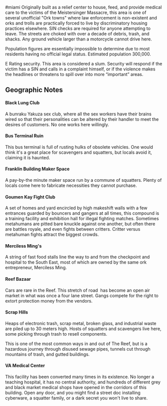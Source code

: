#miami
Originally built as a relief center to house, feed, and provide medical care to the victims of the Meistersinger Massacre, this area is one of several unofficial "Ork towns" where law enforcement is non-existent and orks and trolls are practically forced to live by discriminatory housing practices elsewhere. SIN checks are required for anyone attempting to leave. The streets are choked with over a decade of debris, trash, and shacks. Any ground vehicle larger than a motorcycle cannot drive here.  
  
Population figures are essentially impossible to determine due to most residents having no official legal status. Estimated population 300,000.  
  
E Rating security. This area is considered a slum. Security will respond if the victim has a SIN and calls in a complaint himself, or if the violence makes the headlines or threatens to spill over into more “important” areas.

## Geographic Notes

#### Black Lung Club

A bunraku Yakuza sex club, where all the sex workers have their brains wired so that their personalities can be altered by their handler to meet the desires of customers. No one works here willingly.

#### Bus Terminal Ruin

This bus terminal is full of rusting hulks of obsolete vehicles. One would think it's a great place for scavengers and squatters, but locals avoid it, claiming it is haunted.

#### Franklin Building Maker Space

A pay-by-the minute maker space run by a commune of squatters. Plenty of locals come here to fabricate necessities they cannot purchase.

#### Goumen Kay Fight Club

A set of homes and yard encircled by high makeshift walls with a few entrances guarded by bouncers and gangers at all times, this compound is a training facility and exhibition hall for illegal fighting matches. Sometimes metahumans are pitted bare knuckle against one another, but often there are battles royale, and even fights between critters. Critter versus metahuman fights attract the biggest crowds.

#### Merciless Ming's

A string of fast food stalls line the way to and from the checkpoint and hospital to the South East, most of which are owned by the same ork entrepreneur, Merciless Ming.

#### Reef Bazaar

Cars are rare in the Reef. This stretch of road  has become an open air market in what was once a four lane street. Gangs compete for the right to extort protection money from the vendors.

#### Scrap Hills

Heaps of electronic trash, scrap metal, broken glass, and industrial waste are piled up to 30 meters high. Hosts of squatters and scavengers live here, some picking through trash to resell components.  
  
This is one of the most common ways in and out of The Reef, but is a hazardous journey through disused sewage pipes, tunnels cut through mountains of trash, and gutted buildings.

#### VA Medical Center

This facility has been converted many times in its existence. No longer a teaching hospital, it has no central authority, and hundreds of different grey and black market medical shops have opened in the corridors of this building. Open any door, and you might find a street doc installing cyberware, a squatter family, or a dark secret you won't live to share.